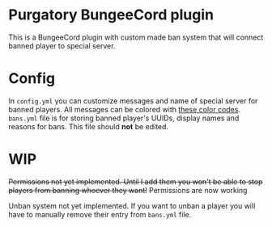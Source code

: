 # Purgatory BungeeCord plugin
This is a BungeeCord plugin with custom made ban system that will connect banned player to special server.

# Config
In `config.yml` you can customize messages and name of special server for banned players. All messages can be colored with [these color codes](https://www.spigotmc.org/attachments/example2-png.188806/).
`bans.yml` file is for storing banned player's UUIDs, display names and reasons for bans. This file should **not** be edited.

# WIP
~~Permissions not yet implemented. Until I add them you won't be able to stop players from banning whoever they want!~~ Permissions are now working

Unban system not yet implemented. If you want to unban a player you will have to manually remove their entry from `bans.yml` file.
